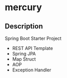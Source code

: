 # mercury

## Description
Spring Boot Starter Project
- REST API Template
- Spring JPA
- Map Struct
- AOP 
- Exception Handler

